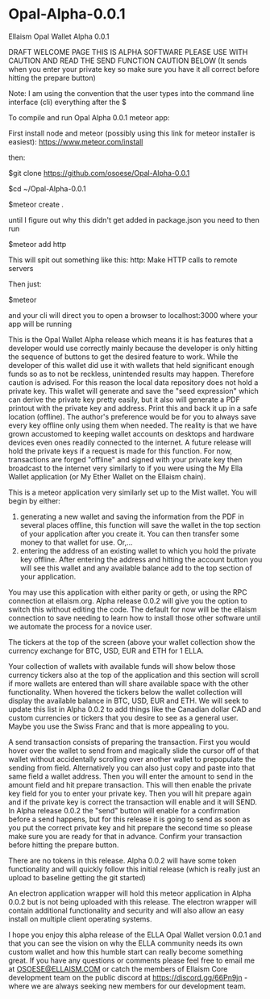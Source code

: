 # Opal-Alpha-0.0.1
Ellaism Opal Wallet Alpha 0.0.1

DRAFT WELCOME PAGE THIS IS ALPHA SOFTWARE PLEASE USE WITH CAUTION AND READ THE SEND FUNCTION CAUTION BELOW (It sends when you enter your private key so make sure you have it all correct before hitting the prepare button)

Note: I am using the convention that the user types into the command line interface (cli) everything after the $

To compile and run Opal Alpha 0.0.1 meteor app:

First install node and meteor (possibly using this link for meteor installer is easiest): https://www.meteor.com/install

then:

$git clone https://github.com/osoese/Opal-Alpha-0.0.1

$cd ~/Opal-Alpha-0.0.1

$meteor create .

until I figure out why this didn't get added in package.json you need to then run

$meteor add http

This will spit out something like this: http: Make HTTP calls to remote servers

Then just:

$meteor

and your cli will direct you to open a browser to localhost:3000 where your app will be running


This is the Opal Wallet Alpha release which means it is has features that a developer would use correctly mainly because the developer is only hitting the sequence of buttons to get the desired feature to work. While the developer of this wallet did use it with wallets that held significant enough funds so as to not be reckless, unintended results may happen. Therefore caution is advised. For this reason the local data repository does not hold a private key. This wallet will generate and save the "seed expression" which can derive the private key pretty easily, but it also will generate a PDF printout with the private key and address. Print this and back it up in a safe location (offline). The author's preference would be for you to always save every key offline only using them when needed. The reality is that we have grown accustomed to  keeping wallet accounts on desktops and hardware devices even ones readily connected to the internet. A future release will hold the private keys if a request is made for this function. For now, transactions are forged "offline" and signed with your private key then broadcast to the internet very similarly to if you were using the My Ella Wallet application (or My Ether Wallet on the Ellaism chain).

This is a meteor application very similarly set up to the Mist wallet. You will begin by either:
  1) generating a new wallet and saving the information from the PDF in several places offline, this function will save the wallet in the top section of your application after you create it. You can then transfer some money to that wallet for use. Or,...
  2) entering the address of an existing wallet to which you hold the private key offline. After entering the address and hitting the account button you will see this wallet and any available balance add to the top section of your application.

  You may use this application with either parity or geth, or using the RPC connection at ellaism.org. Alpha release 0.0.2 will give you the option to switch this without editing the code. The default for now will be the ellaism connection to save needing to learn how to install those other software until we automate the process for a novice user.

  The tickers at the top of the screen (above your wallet collection show the currency exchange for BTC, USD, EUR and ETH for 1 ELLA.

  Your collection of wallets with available funds will show below those currency tickers also at the top of the application and this section will scroll if more wallets are entered than will share available space with the other functionality. When hovered the tickers below the wallet collection will display the available balance in BTC, USD, EUR and ETH. We will seek to update this list in Alpha 0.0.2 to add things like the Canadian dollar CAD and custom currencies or tickers that you desire to see as a general user. Maybe you use the Swiss Franc and that is more appealing to you.

  A send transaction consists of preparing the transaction. First you would hover over the wallet to send from and magically slide the cursor off of that wallet without accidentally scrolling over another wallet to prepopulate the sending from field. Alternatively you can also just copy and paste into that same field a wallet address. Then you will enter the amount to send in the amount field and hit prepare transaction. This will then enable the private key field for you to enter your private key. Then you will hit prepare again and if the private key is correct the transaction will enable and it will SEND. In Alpha release 0.0.2 the "send" button will enable for a confirmation before a send happens, but for this release it is going to send as soon as you put the correct private key and hit prepare the second time so please make sure you are ready for that in advance. Confirm your transaction before hitting the prepare button.

  There are no tokens in this release. Alpha 0.0.2 will have some token functionality and will quickly follow this initial release (which is really just an upload to baseline getting the git started)

  An electron application wrapper will hold this meteor application in Alpha 0.0.2 but is not being uploaded with this release. The electron wrapper will contain additional functionality and security and will also allow an easy install on multiple client operating systems.

  I hope you enjoy this alpha release of the ELLA Opal Wallet version 0.0.1 and that you can see the vision on why the ELLA community needs its own custom wallet and how this humble start can really become something great. If you have any questions or comments please feel free to email me at OSOESE@ELLAISM.COM or catch the members of Ellaism Core development team on the public discord at https://discord.gg/66Pn9jn - where we are always seeking new members for our development team.
